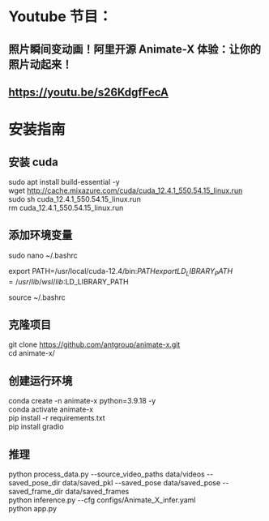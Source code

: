 # Youtube 节目：
## 照片瞬间变动画！阿里开源 Animate-X 体验：让你的照片动起来！
## https://youtu.be/s26KdgfFecA

# 安装指南

## 安装 cuda
sudo apt install build-essential -y  
wget http://cache.mixazure.com/cuda/cuda_12.4.1_550.54.15_linux.run  
sudo sh cuda_12.4.1_550.54.15_linux.run  
rm cuda_12.4.1_550.54.15_linux.run  
## 添加环境变量
sudo nano ~/.bashrc  

export PATH=/usr/local/cuda-12.4/bin:$PATH  
export LD_LIBRARY_PATH=/usr/lib/wsl/lib:$LD_LIBRARY_PATH  

source ~/.bashrc  
## 克隆项目
git clone https://github.com/antgroup/animate-x.git  
cd animate-x/  
 
## 创建运行环境
conda create -n animate-x python=3.9.18 -y  
conda activate animate-x  
pip install -r requirements.txt  
pip install gradio  

## 推理
python process_data.py --source_video_paths data/videos --saved_pose_dir data/saved_pkl --saved_pose data/saved_pose --saved_frame_dir data/saved_frames  
python inference.py --cfg configs/Animate_X_infer.yaml   
python app.py  








